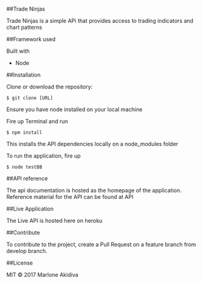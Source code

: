 ##Trade Ninjas

Trade Ninjas is a simple APi that provides access to trading indicators and chart patterns


##Framework used

Built with

- Node

##Installation

Clone or download the repository:

`$ git clone [URL]`

Ensure you have node installed on your local machine

Fire up Terminal and run

`$ npm install`

This installs the API dependencies locally on a node_modules folder

To run the application, fire up

`$ node testBB`


##API reference

The api documentation is hosted as the homepage of the application. Reference material for the API can be found at API

##Live Application

The Live API is hosted here on heroku

##Contribute

To contribute to the project, create a Pull Request on a feature branch from develop branch.

##License

MIT © 2017 Marlone Akidiva

